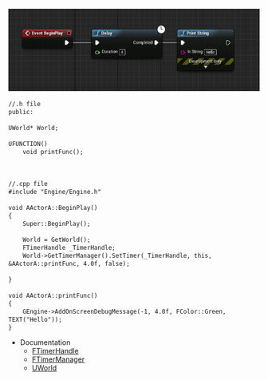 ![](https://github.com/CesarSerradorCuevas/UE4/blob/master/Delay/MD/Delay.jpg?raw=true)

```
//.h file
public:

UWorld* World;

UFUNCTION()
	void printFunc();



//.cpp file
#include "Engine/Engine.h"

void AActorA::BeginPlay()
{
	Super::BeginPlay();

	World = GetWorld();
	FTimerHandle _TimerHandle;
	World->GetTimerManager().SetTimer(_TimerHandle, this, &AActorA::printFunc, 4.0f, false);
	
}

void AActorA::printFunc()
{
	GEngine->AddOnScreenDebugMessage(-1, 4.0f, FColor::Green, TEXT("Hello"));
}
```

* Documentation
	* [FTimerHandle](https://api.unrealengine.com/INT/API/Runtime/Engine/Engine/FTimerHandle/index.html)
	* [FTimerManager](http://api.unrealengine.com/INT/API/Runtime/Engine/FTimerManager/index.html)
	* [UWorld](http://api.unrealengine.com/INT/API/Runtime/Engine/Engine/UWorld/)
